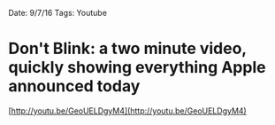 Date: 9/7/16
Tags: Youtube

# Don't Blink: a two minute video, quickly showing everything Apple announced today

[http://youtu.be/GeoUELDgyM4](http://youtu.be/GeoUELDgyM4)